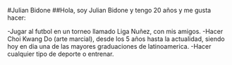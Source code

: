 #Julian Bidone
##Hola, soy Julian Bidone y tengo 20 años y me gusta hacer:

-Jugar al futbol en un torneo llamado Liga Nuñez, con mis amigos.
-Hacer Choi Kwang Do (arte marcial), desde los 5 años hasta la actualidad, siendo hoy en dia una de las mayores graduaciones de latinoamerica.
-Hacer cualquier tipo de deporte o entrenar.
